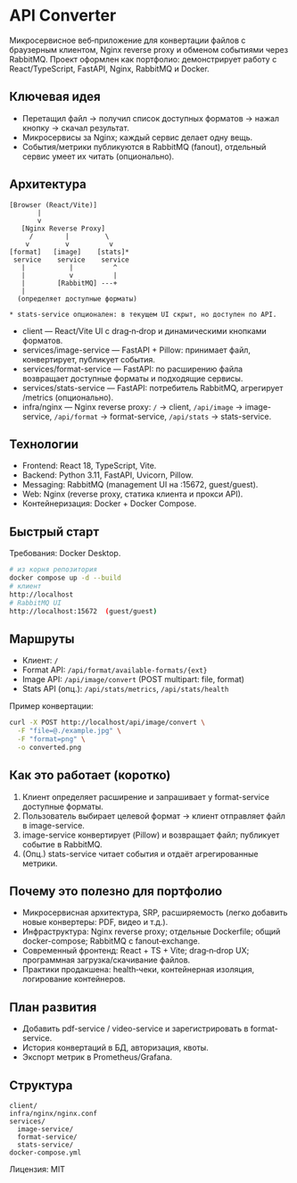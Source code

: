 # API Converter

Микросервисное веб‑приложение для конвертации файлов с браузерным клиентом, Nginx reverse proxy и обменом событиями через RabbitMQ. Проект оформлен как портфолио: демонстрирует работу с React/TypeScript, FastAPI, Nginx, RabbitMQ и Docker.

## Ключевая идея
- Перетащил файл → получил список доступных форматов → нажал кнопку → скачал результат.
- Микросервисы за Nginx; каждый сервис делает одну вещь.
- События/метрики публикуются в RabbitMQ (fanout), отдельный сервис умеет их читать (опционально).

## Архитектура
```
[Browser (React/Vite)]
       |
       v
   [Nginx Reverse Proxy]
     /        |         \
    v         v          v
[format]   [image]    [stats]*
 service    service    service
   |           |          ^
   |           v          |
   |        [RabbitMQ] ---+
   |
  (определяет доступные форматы)

* stats-service опционален: в текущем UI скрыт, но доступен по API.
```

- client — React/Vite UI с drag‑n‑drop и динамическими кнопками форматов.
- services/image-service — FastAPI + Pillow: принимает файл, конвертирует, публикует события.
- services/format-service — FastAPI: по расширению файла возвращает доступные форматы и подходящие сервисы.
- services/stats-service — FastAPI: потребитель RabbitMQ, агрегирует /metrics (опционально).
- infra/nginx — Nginx reverse proxy: `/` → client, `/api/image` → image-service, `/api/format` → format-service, `/api/stats` → stats-service.

## Технологии
- Frontend: React 18, TypeScript, Vite.
- Backend: Python 3.11, FastAPI, Uvicorn, Pillow.
- Messaging: RabbitMQ (management UI на :15672, guest/guest).
- Web: Nginx (reverse proxy, статика клиента и прокси API).
- Контейнеризация: Docker + Docker Compose.

## Быстрый старт
Требования: Docker Desktop.

```bash
# из корня репозитория
docker compose up -d --build
# клиент
http://localhost
# RabbitMQ UI
http://localhost:15672  (guest/guest)
```

## Маршруты
- Клиент: `/`
- Format API: `/api/format/available-formats/{ext}`
- Image API: `/api/image/convert` (POST multipart: file, format)
- Stats API (опц.): `/api/stats/metrics`, `/api/stats/health`

Пример конвертации:
```bash
curl -X POST http://localhost/api/image/convert \
  -F "file=@./example.jpg" \
  -F "format=png" \
  -o converted.png
```

## Как это работает (коротко)
1) Клиент определяет расширение и запрашивает у format-service доступные форматы.
2) Пользователь выбирает целевой формат → клиент отправляет файл в image-service.
3) image-service конвертирует (Pillow) и возвращает файл; публикует событие в RabbitMQ.
4) (Опц.) stats-service читает события и отдаёт агрегированные метрики.

## Почему это полезно для портфолио
- Микросервисная архитектура, SRP, расширяемость (легко добавить новые конвертеры: PDF, видео и т.д.).
- Инфраструктура: Nginx reverse proxy; отдельные Dockerfile; общий docker-compose; RabbitMQ с fanout‑exchange.
- Современный фронтенд: React + TS + Vite; drag‑n‑drop UX; программная загрузка/скачивание файлов.
- Практики продакшена: health‑чеки, контейнерная изоляция, логирование контейнеров.

## План развития
- Добавить pdf-service / video-service и зарегистрировать в format-service.
- История конвертаций в БД, авторизация, квоты.
- Экспорт метрик в Prometheus/Grafana.

## Структура
```
client/
infra/nginx/nginx.conf
services/
  image-service/
  format-service/
  stats-service/
docker-compose.yml
```

Лицензия: MIT
